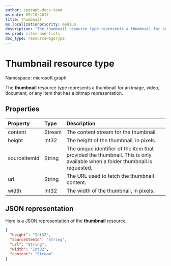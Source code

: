 ```yaml
---
author: spgraph-docs-team
ms.date: 09/10/2017
title: Thumbnail
ms.localizationpriority: medium
description: "The thumbnail resource type represents a thumbnail for an image, video, document, or any item that has a bitmap representation."
ms.prod: sites-and-lists
doc_type: resourcePageType
---
```


# Thumbnail resource type

Namespace: microsoft.graph

The **thumbnail** resource type represents a thumbnail for an image, video, document, or any item that has a bitmap representation.

## Properties

| Property     | Type   | Description|
| :----------- | :----- | :----------------------------------------------------|
| content      | Stream | The content stream for the thumbnail.|
| height       | Int32  | The height of the thumbnail, in pixels.|
| sourceItemId | String | The unique identifier of the item that provided the thumbnail. This is only available when a folder thumbnail is requested.|
| url          | String | The URL used to fetch the thumbnail content.|
| width        | Int32  | The width of the thumbnail, in pixels.|


## JSON representation

Here is a JSON representation of the **thumbnail** resource.

<!--{
  "blockType": "resource",
  "optionalProperties": [
    "content",
    "height",
    "width",
    "sourceItemId"
  ],
  "@odata.type": "microsoft.graph.thumbnail"
}-->

```json
{
  "height": "Int32",
  "sourceItemId": "String",
  "url": "String",
  "width": "Int32",
  "content": "Stream"
}
```

<!-- uuid: 8fcb5dbc-d5aa-4681-8e31-b001d5168d79
2015-10-25 14:57:30 UTC -->
<!-- {
  "type": "#page.annotation",
  "description": "Thumbnail resource represents a single thumbnail for an item.",
  "section": "documentation",
  "tocPath": "Resources/Thumbnail"
} -->

